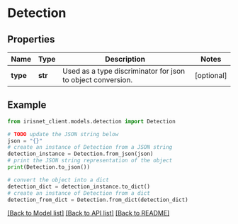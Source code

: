# Detection


## Properties

Name | Type | Description | Notes
------------ | ------------- | ------------- | -------------
**type** | **str** | Used as a type discriminator for json to object conversion. | [optional] 

## Example

```python
from irisnet_client.models.detection import Detection

# TODO update the JSON string below
json = "{}"
# create an instance of Detection from a JSON string
detection_instance = Detection.from_json(json)
# print the JSON string representation of the object
print(Detection.to_json())

# convert the object into a dict
detection_dict = detection_instance.to_dict()
# create an instance of Detection from a dict
detection_from_dict = Detection.from_dict(detection_dict)
```
[[Back to Model list]](../README.md#documentation-for-models) [[Back to API list]](../README.md#documentation-for-api-endpoints) [[Back to README]](../README.md)


